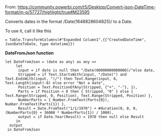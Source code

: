 From: https://community.powerbi.com/t5/Desktop/Convert-json-DateTime-format/m-p/57727/highlight/true#M23595

Converts dates in the format /Date(1648828604825)/ to a Date.

To use it, call it like this 
```
= Table.TransformColumns(#"Expanded Column1",{{"CreatedDateTime", JsonDateToDate, type datetime}})
```

**DateFromJson function**
```
let DateFromJson = (date as any) as any =>
     let
      input = if date is null then "/Date(00000000000000)/"else date,
      Stripped = if Text.StartsWith(input, "/Date(") and Text.EndsWith(input, ")/") then Text.Range(input, 6, Text.Length(input)-8) else error "Not a date",
      Position = Text.PositionOfAny(Stripped, {"+", "-"}, 1),
      Parts = if Position < 0 then { Stripped, "0" } else { Text.Range(Stripped, 0, Position), Text.Range(Stripped, Position) },
      NumberParts = { Number.FromText(Parts{0}), Number.FromText(Parts{1}) },
      Result = Date.FromText("1/1/1970") + #duration(0, 0, 0, (NumberParts{0} + 36000 * NumberParts{1}) / 1000),
      output = if Date.Year(Result) = 1970 then null else Result
     in
  output 
 in DateFromJson
 ```
